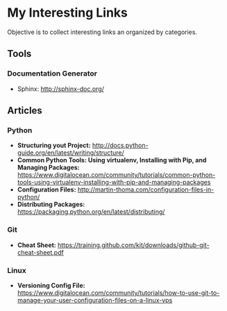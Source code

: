 # My Interesting Links

Objective is to collect interesting links an organized by categories.

## Tools
### Documentation Generator
* Sphinx: http://sphinx-doc.org/

## Articles

### Python
* **Structuring yout Project:** http://docs.python-guide.org/en/latest/writing/structure/
* **Common Python Tools: Using virtualenv, Installing with Pip, and Managing Packages:** https://www.digitalocean.com/community/tutorials/common-python-tools-using-virtualenv-installing-with-pip-and-managing-packages
* **Configuration Files:** http://martin-thoma.com/configuration-files-in-python/
* **Distributing Packages:** https://packaging.python.org/en/latest/distributing/

### Git
* **Cheat Sheet:** https://training.github.com/kit/downloads/github-git-cheat-sheet.pdf

### Linux
* **Versioning Config File:** https://www.digitalocean.com/community/tutorials/how-to-use-git-to-manage-your-user-configuration-files-on-a-linux-vps
